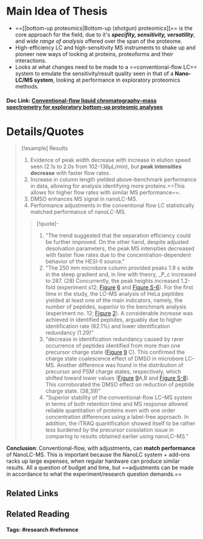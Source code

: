 # Main Idea of Thesis

- ==[[bottom-up proteomics|Bottom-up (shotgun) proteomics]]== is the core approach for the field, due to it's ***specifity, sensitivity, versatility***, and *wide range of analysis* offered over the span of the proteome.
- High-efficiency LC and high-sensitivity MS instruments to shake up and pioneer new ways of looking at proteins, proteoforms and their interactions.
- Looks at what changes need to be made to a ==conventional-flow LC== system to emulate the sensitivity/result quality seen in that of a **Nano-LC/MS system**, looking at performance in exploratory proteomics methods.

#### Doc Link: [Conventional-flow liquid chromatography–**mass spectrometry** for **exploratory** bottom-up proteomic analyses](https://pubs.acs.org/doi/abs/10.1021/acs.analchem.8b00525?casa_token=m_UMmPcbNo4AAAAA:rfkQ2-GJRLqP6_5Wt1nFP0u4JJH75bsBEqOXrYYC4105Tp5jc6jXpmWRB3TThhPIpEXCEYcAtTU0zZc)

# Details/Quotes

> [!example] Results 
> 1. Evidence of peak width decrease with increase in elution speed seen (2.1s to 2.0s from 102-136μL/min), *but* **peak intensities decrease** with faster flow rates.
> 2. Increase in column length yielded above-benchmark performance in data, allowing for analysis identifying more proteins.==This allows for higher flow rates with similar MS performance==. 
> 3. DMSO enhances MS signal in nanoLC-MS.
> 4. Performance adjustments in the conventional flow LC statistically matched performance of nanoLC-MS.
> 
> >[!quote]-
> >1. "The trend suggested that the separation efficiency could be further improved. On the other hand, despite adjusted desolvation parameters, the peak MS intensities decreased with faster flow rates due to the concentration-dependent behavior of the HESI-II source."
> >2. "The 250 mm microbore column provided peaks 1.9 s wide in the steep gradient and, in line with theory, _P_c increased to 287. (28) Concurrently, the peak heights increased 1.2-fold (experiment s12; [Figure](https://pubs.acs.org/doi/full/10.1021/acs.analchem.8b00525?casa_token=m_UMmPcbNo4AAAAA%3ArfkQ2-GJRLqP6_5Wt1nFP0u4JJH75bsBEqOXrYYC4105Tp5jc6jXpmWRB3TThhPIpEXCEYcAtTU0zZc#fig6) [6](https://pubs.acs.org/doi/full/10.1021/acs.analchem.8b00525?casa_token=m_UMmPcbNo4AAAAA%3ArfkQ2-GJRLqP6_5Wt1nFP0u4JJH75bsBEqOXrYYC4105Tp5jc6jXpmWRB3TThhPIpEXCEYcAtTU0zZc#fig6) and [Figure S-6](https://pubs.acs.org/doi/suppl/10.1021/acs.analchem.8b00525/suppl_file/ac8b00525_si_001.pdf)). For the first time in the study, the LC–MS analysis of HeLa peptides yielded at least one of the main indicators, namely, the number of peptides, superior to the benchmark analysis (experiment no. 12; [Figure](https://pubs.acs.org/doi/full/10.1021/acs.analchem.8b00525?casa_token=m_UMmPcbNo4AAAAA%3ArfkQ2-GJRLqP6_5Wt1nFP0u4JJH75bsBEqOXrYYC4105Tp5jc6jXpmWRB3TThhPIpEXCEYcAtTU0zZc#fig2) [2](https://pubs.acs.org/doi/full/10.1021/acs.analchem.8b00525?casa_token=m_UMmPcbNo4AAAAA%3ArfkQ2-GJRLqP6_5Wt1nFP0u4JJH75bsBEqOXrYYC4105Tp5jc6jXpmWRB3TThhPIpEXCEYcAtTU0zZc#fig2)). A considerable increase was achieved in identified peptides, arguably due to higher identification rate (62.1%) and lower identification redundancy (1.29)"
> >3. "decrease in identification redundancy caused by rarer occurrence of peptides identified from more than one precursor charge state ([Figure](https://pubs.acs.org/doi/full/10.1021/acs.analchem.8b00525?casa_token=m_UMmPcbNo4AAAAA%3ArfkQ2-GJRLqP6_5Wt1nFP0u4JJH75bsBEqOXrYYC4105Tp5jc6jXpmWRB3TThhPIpEXCEYcAtTU0zZc#fig9) [9](https://pubs.acs.org/doi/full/10.1021/acs.analchem.8b00525?casa_token=m_UMmPcbNo4AAAAA%3ArfkQ2-GJRLqP6_5Wt1nFP0u4JJH75bsBEqOXrYYC4105Tp5jc6jXpmWRB3TThhPIpEXCEYcAtTU0zZc#fig9) C). This confirmed the charge state coalescence effect of DMSO in microbore LC–MS. Another difference was found in the distribution of precursor and PSM charge states, respectively, which shifted toward lower values ([Figure](https://pubs.acs.org/doi/full/10.1021/acs.analchem.8b00525?casa_token=m_UMmPcbNo4AAAAA%3ArfkQ2-GJRLqP6_5Wt1nFP0u4JJH75bsBEqOXrYYC4105Tp5jc6jXpmWRB3TThhPIpEXCEYcAtTU0zZc#fig9) [9](https://pubs.acs.org/doi/full/10.1021/acs.analchem.8b00525?casa_token=m_UMmPcbNo4AAAAA%3ArfkQ2-GJRLqP6_5Wt1nFP0u4JJH75bsBEqOXrYYC4105Tp5jc6jXpmWRB3TThhPIpEXCEYcAtTU0zZc#fig9)A,B and [Figure S-8](https://pubs.acs.org/doi/suppl/10.1021/acs.analchem.8b00525/suppl_file/ac8b00525_si_001.pdf)). This corroborated the DMSO effect on reduction of peptide charge state. (38,39)"
> >4. "Superior stability of the conventional-flow LC–MS system in terms of both retention time and MS response allowed reliable quantitation of proteins even with one order concentration differences using a label-free approach. In addition, the iTRAQ quantification showed itself to be rather less burdened by the precursor coisolation issue in comparing to results obtained earlier using nanoLC–MS."


**Conclusion**: Conventional-flow, with adjustments, can **match performance** of NanoLC-MS. This is important because the NanoLC system + add-ons racks up large expenses, when regular hardware can produce similar results. All a question of budget and time, but ==adjustments can be made in accordance to what the experiment/research question demands.==

## Related Links

## Related Reading



#### Tags: #research #reference 